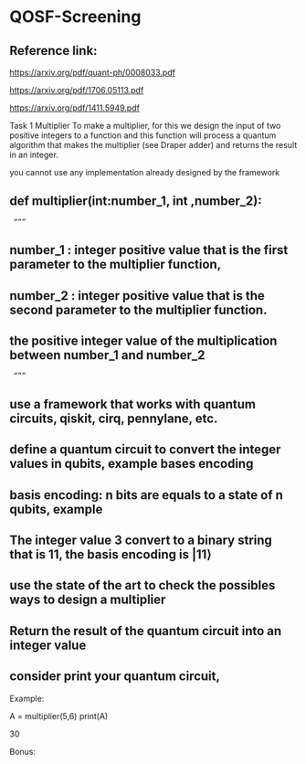 # QOSF-Screening

## Reference link:

https://arxiv.org/pdf/quant-ph/0008033.pdf

https://arxiv.org/pdf/1706.05113.pdf

https://arxiv.org/pdf/1411.5949.pdf


Task 1 Multiplier
To make a multiplier, for this we design the input of two positive integers to a function and this function will process a quantum algorithm that makes the multiplier (see Draper adder) and returns the result in an integer.

you cannot use any implementation already designed by the framework


## def multiplier(int:number_1, int ,number_2):
     “””
## number_1 : integer positive value that is the first parameter to the multiplier function,
## number_2 : integer positive value that is the second parameter to the multiplier function.
## the positive integer value of the multiplication between number_1 and number_2
     “””

## use a framework that works with quantum circuits, qiskit, cirq, pennylane, etc. 


## define a quantum circuit to convert the integer values in qubits, example bases encoding 
## basis encoding: n bits are equals to a state of n qubits, example 
## The integer value 3 convert to a binary string that is 11, the basis encoding is |11⟩
     
## use the state of the art to check the possibles ways to design a multiplier

## Return the result of the quantum circuit into an integer value

## consider print your quantum circuit,


Example:

A = multiplier(5,6)
print(A)

30

Bonus: 

